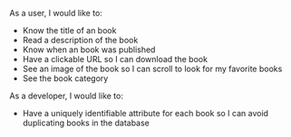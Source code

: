 As a user, I would like to:

- Know the title of an book
- Read a description of the book
- Know when an book was published
- Have a clickable URL so I can download the book
- See an image of the book so I can scroll to look
  for my favorite books
- See the book category

As a developer, I would like to:

- Have a uniquely identifiable attribute for each book
  so I can avoid duplicating books in the database
